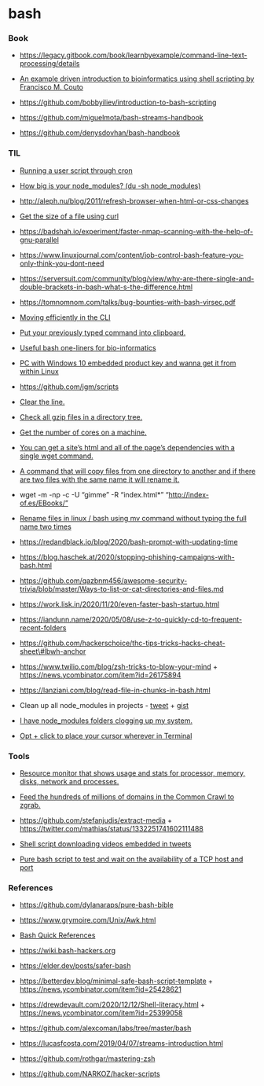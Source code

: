 bash
====

### Book

-   https://legacy.gitbook.com/book/learnbyexample/command-line-text-processing/details

<!-- -->

-   [An example driven introduction to bioinformatics using shell scripting by Francisco M. Couto](http://labs.rd.ciencias.ulisboa.pt/book)

<!-- -->

-   https://github.com/bobbyiliev/introduction-to-bash-scripting

<!-- -->

-   https://github.com/miguelmota/bash-streams-handbook

<!-- -->

-   https://github.com/denysdovhan/bash-handbook

### TIL

-   [Running a user script through cron](http://www.federicopereiro.com/script-cron)

<!-- -->

-   [How big is your node\_modules? (du -sh node\_modules)](https://twitter.com/cpojer/status/1231602883759616000)

<!-- -->

-   http://aleph.nu/blog/2011/refresh-browser-when-html-or-css-changes

<!-- -->

-   [Get the size of a file using curl](https://twitter.com/WebReflection/status/1231278323487080449)

<!-- -->

-   https://badshah.io/experiment/faster-nmap-scanning-with-the-help-of-gnu-parallel

<!-- -->

-   https://www.linuxjournal.com/content/job-control-bash-feature-you-only-think-you-dont-need

<!-- -->

-   https://serversuit.com/community/blog/view/why-are-there-single-and-double-brackets-in-bash-what-s-the-difference.html

<!-- -->

-   https://tomnomnom.com/talks/bug-bounties-with-bash-virsec.pdf

<!-- -->

-   [Moving efficiently in the CLI](https://clementc.github.io/blog/2018/01/25/moving_cli)

<!-- -->

-   [Put your previously typed command into clipboard.](https://twitter.com/chaignc/status/1199670722211254273)

<!-- -->

-   [Useful bash one-liners for bio-informatics](https://github.com/stephenturner/oneliners)

<!-- -->

-   [PC with Windows 10 embedded product key and wanna get it from within Linux](https://twitter.com/grufwub/status/1204511341219848194)

<!-- -->

-   https://github.com/jgm/scripts

<!-- -->

-   [Clear the line.](https://twitter.com/chaignc/status/1213412331876732928)

<!-- -->

-   [Check all gzip files in a directory tree.](https://twitter.com/rotnroll666/status/1211951342492753920)

<!-- -->

-   [Get the number of cores on a machine.](https://twitter.com/ReplicaJune/status/1212645946867228672)

<!-- -->

-   [You can get a site’s html and all of the page’s dependencies with a single wget command.](https://twitter.com/philhawksworth/status/1214942635300982785)

<!-- -->

-   [A command that will copy files from one directory to another and if there are two files with the same name it will rename it.](https://twitter.com/kentcdodds/status/1215744921287589888)

<!-- -->

-   wget -m -np -c -U “gimme” -R “index.html\*” “http://index-of.es/EBooks/”

<!-- -->

-   [Rename files in linux / bash using mv command without typing the full name two times](https://gist.github.com/premek/6e70446cfc913d3c929d7cdbfe896fef)

<!-- -->

-   https://redandblack.io/blog/2020/bash-prompt-with-updating-time

<!-- -->

-   https://blog.haschek.at/2020/stopping-phishing-campaigns-with-bash.html

<!-- -->

-   https://github.com/qazbnm456/awesome-security-trivia/blob/master/Ways-to-list-or-cat-directories-and-files.md

<!-- -->

-   https://work.lisk.in/2020/11/20/even-faster-bash-startup.html

<!-- -->

-   https://iandunn.name/2020/05/08/use-z-to-quickly-cd-to-frequent-recent-folders

<!-- -->

-   https://github.com/hackerschoice/thc-tips-tricks-hacks-cheat-sheet\#lbwh-anchor

<!-- -->

-   https://www.twilio.com/blog/zsh-tricks-to-blow-your-mind + https://news.ycombinator.com/item?id=26175894

<!-- -->

-   https://lanziani.com/blog/read-file-in-chunks-in-bash.html

<!-- -->

-   Clean up all node\_modules in projects - [tweet](https://twitter.com/swyx/status/1064672618450579457) + [gist](https://gist.github.com/zephraph/9169b9de4568b858f4b0e45fc41218b7)

<!-- -->

-   [I have node\_modules folders clogging up my system.](https://twitter.com/dolearning/status/1372481620259770373)

<!-- -->

-   [Opt + click to place your cursor wherever in Terminal](https://twitter.com/leonte_dev/status/1264140864751878144)

### Tools

-   [Resource monitor that shows usage and stats for processor, memory, disks, network and processes.](https://github.com/aristocratos/bashtop)

<!-- -->

-   [Feed the hundreds of millions of domains in the Common Crawl to zgrab.](https://github.com/lsb/zgrab-the-web)

<!-- -->

-   https://github.com/stefanjudis/extract-media + https://twitter.com/mathias/status/1332251741602111488

<!-- -->

-   [Shell script downloading videos embedded in tweets](https://gist.github.com/ngregoire/43891d80fde3c6cbb1a52a5a6468fe41)

<!-- -->

-   [Pure bash script to test and wait on the availability of a TCP host and port](https://github.com/vishnubob/wait-for-it)

### References

-   https://github.com/dylanaraps/pure-bash-bible

<!-- -->

-   https://www.grymoire.com/Unix/Awk.html

<!-- -->

-   [Bash Quick References](https://shellmagic.xyz/)

<!-- -->

-   https://wiki.bash-hackers.org

<!-- -->

-   https://elder.dev/posts/safer-bash

<!-- -->

-   https://betterdev.blog/minimal-safe-bash-script-template + https://news.ycombinator.com/item?id=25428621

<!-- -->

-   https://drewdevault.com/2020/12/12/Shell-literacy.html + https://news.ycombinator.com/item?id=25399058

<!-- -->

-   https://github.com/alexcoman/labs/tree/master/bash

<!-- -->

-   https://lucasfcosta.com/2019/04/07/streams-introduction.html

<!-- -->

-   https://github.com/rothgar/mastering-zsh

<!-- -->

-   https://github.com/NARKOZ/hacker-scripts
